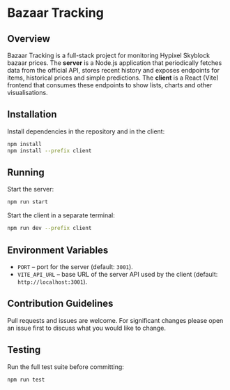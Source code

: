 # Bazaar Tracking

## Overview
Bazaar Tracking is a full-stack project for monitoring Hypixel Skyblock bazaar prices.
The **server** is a Node.js application that periodically fetches data from the
official API, stores recent history and exposes endpoints for items, historical
prices and simple predictions.
The **client** is a React (Vite) frontend that consumes these endpoints to show
lists, charts and other visualisations.

## Installation
Install dependencies in the repository and in the client:

```bash
npm install
npm install --prefix client
```

## Running
Start the server:

```bash
npm run start
```

Start the client in a separate terminal:

```bash
npm run dev --prefix client
```

## Environment Variables
- `PORT` – port for the server (default: `3001`).
- `VITE_API_URL` – base URL of the server API used by the client (default:
  `http://localhost:3001`).

## Contribution Guidelines
Pull requests and issues are welcome. For significant changes please open an
issue first to discuss what you would like to change.

## Testing
Run the full test suite before committing:

```bash
npm run test
```

